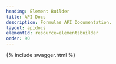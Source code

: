 ```yaml
---
heading: Element Builder
title: API Docs
description: Formulas API Documentation.
layout: apidocs
elementId: resource=elementsbuilder
order: 90
---
```


{% include swagger.html %}
